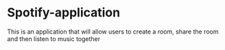 # Spotify-application
This is an application that will allow users to create a room, share the room and then listen to music together
